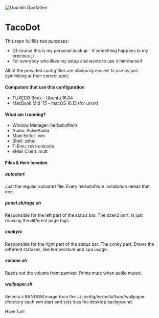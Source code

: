 ![Uuuhhh Godfather](https://vignette.wikia.nocookie.net/villains/images/a/a5/20160918e1365.jpg/revision/latest?cb=20171016210905)
# TacoDot
This repo fullfills two purposes:
* Of course this is my personal backup - if something happens to my precious ;)
* For everyboy who likes my setup and wants to use it him/herself

All of the provided config files are obviously easiest to use by just symlinking at their correct spot.

#### Computers that use this configuration
* TUXEDO Book - Ubuntu 16.04
* MacBook Mid '15 - macOS 10.13 (for urxvt)

#### What am I running?
* Window Manager: herbstluftwm
* Audio: PulseAudio
* Main Editor: vim
* Shell: zshell
* T-Emu: rxvt-unicode
* eMail Client: mutt

#### Files & their location
##### autostart
Just the regular autostart file. Every herbstuftwm installation needs that one.
##### panel.sh/tags.sh
Responsible for the left part of the status bar. The dzen2 part. Is just drawing the different page tags.
##### conkyrc
Responsible for the right part of the status bar. The conky part. Draws the different statuses, like temperature and cpu usage.
##### volume.sh
Reads out the volume from pamixer. Prints mute when audio muted.
##### wallpaper.sh
Selects a RANDOM image from the ~/.config/herbstluftwm/wallpaper directory each wm start and sets it as the desktop background.

Have fun!
